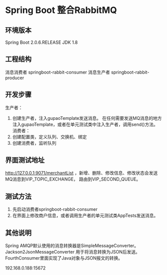 # Spring Boot 整合RabbitMQ

## 环境版本
  Spring Boot 2.0.6.RELEASE
  JDK 1.8

## 工程结构
消息消费者 springboot-rabbit-consumer
消息生产者 springboot-rabbit-producer

## 开发步骤
  生产者：  
1.  创建生产者，注入gupaoTemplate发送消息。
     在任何需要发送MQ消息的地方注入gupaoTemplate，或者在单元测试类中注入生产者，调用send()方法。
  消费者： 
1.  创建配置类，定义队列、交换机、绑定
2.  创建消费者，监听队列

## 界面测试地址
http://127.0.0.1:9071/merchantList  ，新增、删除、修改信息、修改状态会发送MQ消息到VIP_TOPIC_EXCHANGE，
路由到VIP_SECOND_QUEUE。

## 测试方法
1.  先启动消费者springboot-rabbit-consumer
2.  在界面上修改商户信息，或者调用生产者的单元测试类AppTests发送消息。

## 其他说明
  Spring AMQP默认使用的消息转换器是SimpleMessageConverter。  
  Jackson2JsonMessageConverter 用于将消息转换为JSON后发送。
  FourthConsumer里面实现了Java对象与JSON报文的转换。
  
  192.168.0.188:15672
  
  
  